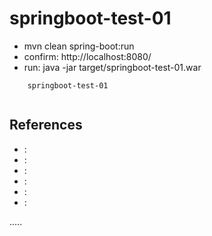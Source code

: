 springboot-test-01
==================

- mvn clean spring-boot:run
- confirm: http://localhost:8080/
- run: java -jar target/springboot-test-01.war

```
	springboot-test-01
	
```


References
----------
- []( ""):
- []( ""):
- []( ""):
- []( ""):
- []( ""):
- []( ""):


.....



